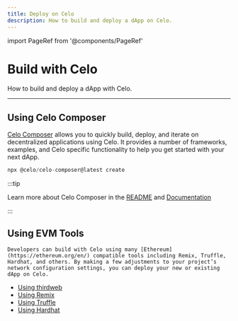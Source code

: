 ```yaml
---
title: Deploy on Celo
description: How to build and deploy a dApp on Celo.
---
```


import PageRef from '@components/PageRef'

# Build with Celo

How to build and deploy a dApp with Celo.

---

## Using Celo Composer

[Celo Composer](https://github.com/celo-org/celo-composer) allows you to quickly build, deploy, and iterate on decentralized applications using Celo. It provides a number of frameworks, examples, and Celo specific functionality to help you get started with your next dApp.

```jsx
npx @celo/celo-composer@latest create
```

:::tip

Learn more about Celo Composer in the [README](https://github.com/celo-org/celo-composer) and [Documentation](https://celo-composer.gitbook.io/docs/)

:::

## Using EVM Tools

<!-- make the below text code block because crowdin is messing it up -->

```mdx-code-block
Developers can build with Celo using many [Ethereum](https://ethereum.org/en/) compatible tools including Remix, Truffle, Hardhat, and others. By making a few adjustments to your project’s network configuration settings, you can deploy your new or existing dApp on Celo.
```

- [Using thirdweb](/developer/deploy/thirdweb)
- [Using Remix](/developer/deploy/remix)
- [Using Truffle](/developer/deploy/truffle)
- [Using Hardhat](/developer/deploy/hardhat)
